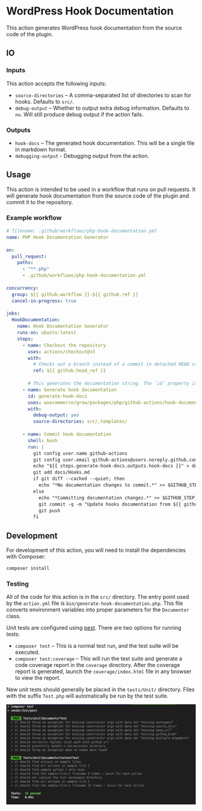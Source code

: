 # WordPress Hook Documentation

This action generates WordPress hook documentation from the source code of the plugin.

## IO

### Inputs

This action accepts the following inputs:

* `source-directories` – A comma-separated list of directories to scan for hooks. Defaults to `src/`.
* `debug-output` – Whether to output extra debug information. Defaults to `no`. Will still produce debug output if the action fails.

### Outputs

* `hook-docs` – The generated hook documentation. This will be a single file in markdown format.
* `debugging-output` - Debugging output from the action.

## Usage

This action is intended to be used in a workflow that runs on pull requests. It will generate hook documentation from the source code of the plugin and commit it to the repository.

### Example workflow

```yaml
# filename: .github/workflows/php-hook-documentation.yml
name: PHP Hook Documentation Generator

on:
  pull_request:
    paths:
      - "**.php"
      - .github/workflows/php-hook-documentation.yml

concurrency:
  group: ${{ github.workflow }}-${{ github.ref }}
  cancel-in-progress: true

jobs:
  HookDocumentation:
    name: Hook Documentation Generator
    runs-on: ubuntu-latest
    steps:
      - name: Checkout the repository
        uses: actions/checkout@v3
        with:
          # Checks out a branch instead of a commit in detached HEAD state
          ref: ${{ github.head_ref }}

        # This generates the documentation string. The `id` property is used to reference the output in the next step.
      - name: Generate hook documentation
        id: generate-hook-docs
        uses: woocommerce/grow/packages/php/github-actions/hook-documentation@feature/hook_helper
        with:
          debug-output: yes
          source-directories: src/,templates/

      - name: Commit hook documentation
        shell: bash
        run: |
          git config user.name github-actions
          git config user.email github-actions@users.noreply.github.com
          echo "${{ steps.generate-hook-docs.outputs.hook-docs }}" > docs/Hooks.md
          git add docs/Hooks.md
          if git diff --cached --quiet; then
            echo "*No documentation changes to commit.*" >> $GITHUB_STEP_SUMMARY
          else
            echo "*Committing documentation changes.*" >> $GITHUB_STEP_SUMMARY
            git commit -q -m "Update hooks documentation from ${{ github.head_ref }} branch."
            git push
          fi
```

## Development

For development of this action, you will need to install the dependencies with Composer:

```bash
composer install
```

### Testing

All of the code for this action is in the `src/` directory. The entry point used by the `action.yml` file is `bin/generate-hook-documentation.php`. This file converts environment variables into proper parameters for the `Documentor` class.

Unit tests are configured using [pest](https://pestphp.com/). There are two options for running tests:

* `composer test` – This is a normal test run, and the test suite will be executed.
* `composer test:coverage` – This will run the test suite and generate a code coverage report in the `coverage` directory. After the coverage report is generated, launch the `coverage/index.html` file in any browser to view the report.

New unit tests should generally be placed in the `tests/Unit/` directory. Files with the suffix `Test.php` will automatically be run by the test suite.

![Unit Test Suite example](/.github/images/hook-documentation-unit-test-run.png)
